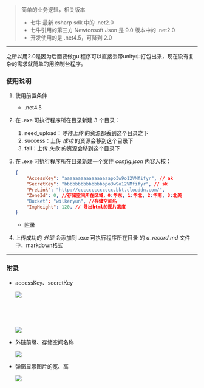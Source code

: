 > 简单的业务逻辑，相关版本
>
> - 七牛 最新 csharp sdk 中的 .net2.0
> - 七牛引用的第三方 Newtonsoft.Json 是 9.0 版本中的 .net2.0
> - 开发使用的是 .net4.5，可降到 2.0



---

之所以用2.0是因为后面要做gui程序可以直接丢带unity中打包出来，现在没有复杂的需求就简单的用控制台程序。



### 使用说明

1. 使用前置条件

   - .net4.5

2. 在 .exe 可执行程序所在目录新建 3 个目录：

   1. need_upload：*等待上传* 的资源都丢到这个目录之下
   2. success：上传 *成功* 的资源会移到这个目录下
   3. fail：上传 *失败* 的资源会移到这个目录下

3. 在 .exe 可执行程序所在目录新建一个文件 *config.json* 内容入校：

   ```json
   {
       "AccessKey": "aaaaaaaaaaaaaaaaapo3w9o12VMfifyr", // ak
       "SecretKey": "bbbbbbbbbbbbbbbpo3w9o12VMfifyr", // sk
       "PreLink": "http://ccccccccccccc.bkt.clouddn.com/",
       "ZoneId": 0, //存储空间所在区域，0:华东, 1:华北, 2:华南, 3:北美
       "Bucket": "wilkeryun", //存储空间名
       "ImgHeight": 120, // 导出html的图片高度
   }
   ```

   -  [附录](#附录)

4. 上传成功的 *外链* 会添加到 .exe 可执行程序所在目录 的 *a_record.md* 文件中，markdown格式


---

### 附录

- accessKey、secretKey

  ![](http://7xr37b.com1.z0.glb.clouddn.com/20170716_112436_QQ截图20170716112422.png)

  ​

  ​

  ![](http://7xr37b.com1.z0.glb.clouddn.com/20170716_111913_QQ截图20170716111714.png)

- 外链前缀、存储空间名称

  ![](http://7xr37b.com1.z0.glb.clouddn.com/20170716_111913_QQ截图20170716111842.png)

- 弹窗显示图片的宽、高

  ![](http://7xr37b.com1.z0.glb.clouddn.com/20170716_112051_QQ%E6%88%AA%E5%9B%BE20170716112038.png)